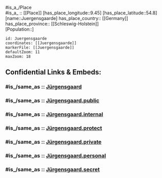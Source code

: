 ﻿---
confidential: public
isDeleted: false
location:
- 54.8
- 9.45
mapmarker: city
mapzoom:
- 7
- 12
SpocWebEntityId: 31232
tags:
- geo/City
type: City
---

#is_a_/Place  
#is_a_ :: [[Place]] 
[has_place_longitude::9.45] 
[has_place_latitude::54.8] 
[name::Juergensgaarde] 
has_place_country:: [[Germany]]  
has_place_province:: [[Schleswig-Holstein]]  
[Population::] 



```leaflet
id: Juergensgaarde
coordinates: [[Juergensgaarde]] 
markerFile: [[Juergensgaarde]] 
defaultZoom: 11 
maxZoom: 18
```


## Confidential Links & Embeds: 

### #is_/same_as :: [Jürgensgaard](/_Standards/Earth/Continent/Europe/Europe~Central/Germany/Germany~West/Schleswig-Holstein/counties~SH/Flensburg/Jürgensgaard.md) 

### #is_/same_as :: [Jürgensgaard.public](/_public/Earth/Continent/Europe/Europe~Central/Germany/Germany~West/Schleswig-Holstein/counties~SH/Flensburg/Jürgensgaard.public.md) 

### #is_/same_as :: [Jürgensgaard.internal](/_internal/Earth/Continent/Europe/Europe~Central/Germany/Germany~West/Schleswig-Holstein/counties~SH/Flensburg/Jürgensgaard.internal.md) 

### #is_/same_as :: [Jürgensgaard.protect](/_protect/Earth/Continent/Europe/Europe~Central/Germany/Germany~West/Schleswig-Holstein/counties~SH/Flensburg/Jürgensgaard.protect.md) 

### #is_/same_as :: [Jürgensgaard.private](/_private/Earth/Continent/Europe/Europe~Central/Germany/Germany~West/Schleswig-Holstein/counties~SH/Flensburg/Jürgensgaard.private.md) 

### #is_/same_as :: [Jürgensgaard.personal](/_personal/Earth/Continent/Europe/Europe~Central/Germany/Germany~West/Schleswig-Holstein/counties~SH/Flensburg/Jürgensgaard.personal.md) 

### #is_/same_as :: [Jürgensgaard.secret](/_secret/Earth/Continent/Europe/Europe~Central/Germany/Germany~West/Schleswig-Holstein/counties~SH/Flensburg/Jürgensgaard.secret.md)

